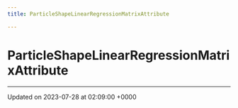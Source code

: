 ```yaml
---
title: ParticleShapeLinearRegressionMatrixAttribute

---
```


# ParticleShapeLinearRegressionMatrixAttribute





-------------------------------

Updated on 2023-07-28 at 02:09:00 +0000